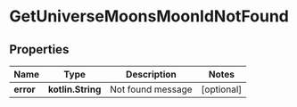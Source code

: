 
# GetUniverseMoonsMoonIdNotFound

## Properties
Name | Type | Description | Notes
------------ | ------------- | ------------- | -------------
**error** | **kotlin.String** | Not found message |  [optional]



